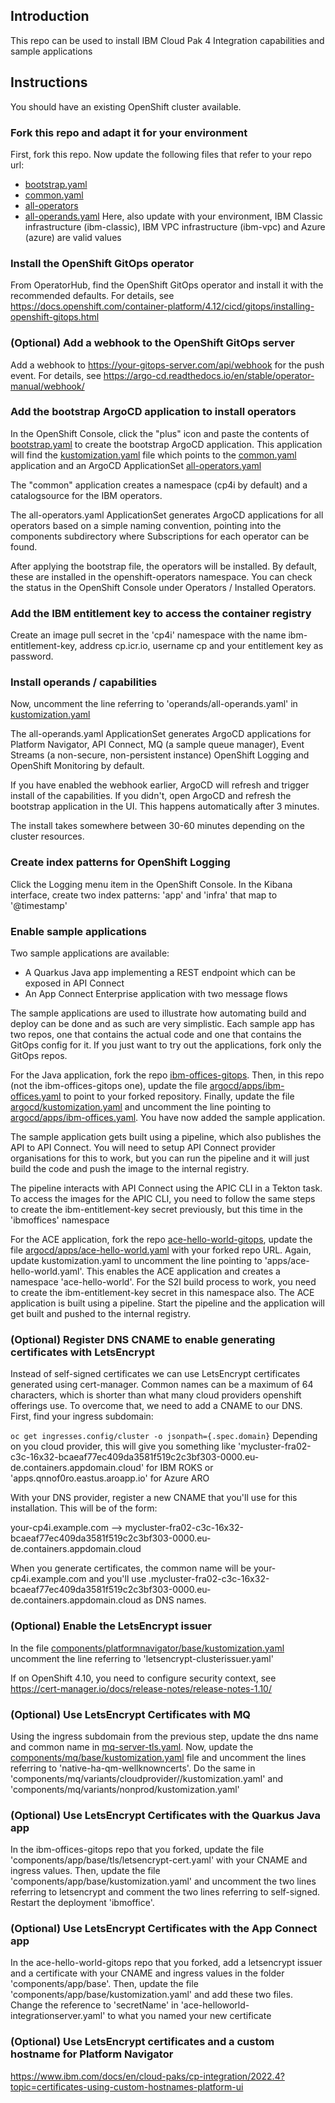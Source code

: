 ## Introduction
This repo can be used to install IBM Cloud Pak 4 Integration capabilities and sample applications

## Instructions

You should have an existing OpenShift cluster available. 

### Fork this repo and adapt it for your environment

First, fork this repo. Now update the following files that refer to your repo url: 

* [bootstrap.yaml](./argocd/bootstrap.yaml) 
* [common.yaml](argocd/common.yaml)
* [all-operators](argocd/operators/all-operators.yaml)
* [all-operands.yaml](argocd/operands/all-operands.yaml) Here, also update with your environment, IBM Classic infrastructure (ibm-classic), IBM VPC infrastructure (ibm-vpc) and Azure (azure) are valid values

### Install the OpenShift GitOps operator

From OperatorHub, find the OpenShift GitOps operator and install it with the recommended defaults. For details, see https://docs.openshift.com/container-platform/4.12/cicd/gitops/installing-openshift-gitops.html

### (Optional) Add a webhook to the OpenShift GitOps server

Add a webhook to https://your-gitops-server.com/api/webhook for the push event. For details, see https://argo-cd.readthedocs.io/en/stable/operator-manual/webhook/

### Add the bootstrap ArgoCD application to install operators

In the OpenShift Console, click the "plus" icon and paste the contents of [bootstrap.yaml](./argocd/bootstrap.yaml) to create the bootstrap ArgoCD application. This application will find the [kustomization.yaml](./argocd/kustomization.yaml) file which points to the [common.yaml](./argocd/common.yaml)  application and an ArgoCD ApplicationSet [all-operators.yaml](./argocd/operators/all-operators.yaml)

The "common" application creates a namespace (cp4i by default) and a catalogsource for the IBM operators. 

The all-operators.yaml ApplicationSet generates ArgoCD applications for all operators based on a simple naming convention, pointing into the components subdirectory where Subscriptions for each operator can be found.

After applying the bootstrap file, the operators will be installed. By default, these are installed in the openshift-operators namespace. You can check the status in the OpenShift Console under Operators / Installed Operators.

### Add the IBM entitlement key to access the container registry

Create an image pull secret in the 'cp4i' namespace with the name ibm-entitlement-key, address cp.icr.io, username cp and your entitlement key as password.

### Install operands / capabilities

Now, uncomment the line referring to 'operands/all-operands.yaml' in [kustomization.yaml](./argocd/kustomization.yaml)

The all-operands.yaml ApplicationSet generates ArgoCD applications for Platform Navigator, API Connect, MQ (a sample queue manager), Event Streams (a non-secure, non-persistent instance) OpenShift Logging and OpenShift Monitoring by default. 

If you have enabled the webhook earlier, ArgoCD will refresh and trigger install of the capabilities. If you didn't, open ArgoCD and refresh the bootstrap application in the UI. This happens automatically after 3 minutes. 

The install takes somewhere between 30-60 minutes depending on the cluster resources. 

### Create index patterns for OpenShift Logging

Click the Logging menu item in the OpenShift Console. In the Kibana interface, create two index patterns: 'app' and 'infra' that map to '@timestamp'

### Enable sample applications

Two sample applications are available: 

* A Quarkus Java app implementing a REST endpoint which can be exposed in API Connect
* An App Connect Enterprise application with two message flows

The sample applications are used to illustrate how automating build and deploy can be done and as such are very simplistic. Each sample app has two repos, one that contains the actual code and one that contains the GitOps config for it. If you just want to try out the applications, fork only the GitOps repos.

For the Java application, fork the repo [ibm-offices-gitops](https://github.com/Nordic-MVP-GitOps-Repos/ibm-offices-gitops). Then, in this repo (not the ibm-offices-gitops one), update the file [argocd/apps/ibm-offices.yaml](argocd/apps/ibm-offices.yaml) to point to your forked repository. Finally, update the file [argocd/kustomization.yaml](argocd/kustomization.yaml) and uncomment the line pointing to [argocd/apps/ibm-offices.yaml](argocd/apps/ibm-offices.yaml). You have now added the sample application.

The sample application gets built using a pipeline, which also publishes the API to API Connect. You will need to setup API Connect provider organisations for this to work, but you can run the pipeline and it will just build the code and push the image to the internal registry.

The pipeline interacts with API Connect using the APIC CLI in a Tekton task. To access the images for the APIC CLI, you need to follow the same steps to create the ibm-entitlement-key secret previously, but this time in the 'ibmoffices' namespace

For the ACE application, fork the repo [ace-hello-world-gitops](https://github.com/Nordic-MVP-GitOps-Repos/ace-hello-world-gitops), update the file [argocd/apps/ace-hello-world.yaml](argocd/apps/ace-hello-world.yaml) with your forked repo URL. Again, update kustomization.yaml to uncomment the line pointing to 'apps/ace-hello-world.yaml'. This enables the ACE application and creates a namespace 'ace-hello-world'. For the S2I build process to work, you need to create the ibm-entitlement-key secret in this namespace also. The ACE application is built using a pipeline. Start the pipeline and the application will get built and pushed to the internal registry.

### (Optional) Register DNS CNAME to enable generating certificates with LetsEncrypt

Instead of self-signed certificates we can use LetsEncrypt certificates generated using cert-manager. Common names can be a maximum of 64 characters, which is shorter than what many cloud providers openshift offerings use. To overcome that, we need to add a CNAME to our DNS. First, find your ingress subdomain:

`oc get ingresses.config/cluster -o jsonpath={.spec.domain}`
Depending on you cloud provider, this will give you something like 'mycluster-fra02-c3c-16x32-bcaeaf77ec409da3581f519c2c3bf303-0000.eu-de.containers.appdomain.cloud' for IBM ROKS or 
'apps.qnnof0ro.eastus.aroapp.io' for Azure ARO

With your DNS provider, register a new CNAME that you'll use for this installation. This will be of the form: 

your-cp4i.example.com --> mycluster-fra02-c3c-16x32-bcaeaf77ec409da3581f519c2c3bf303-0000.eu-de.containers.appdomain.cloud

When you generate certificates, the common name will be your-cp4i.example.com and you'll use <something>.mycluster-fra02-c3c-16x32-bcaeaf77ec409da3581f519c2c3bf303-0000.eu-de.containers.appdomain.cloud as DNS names.

### (Optional) Enable the LetsEncrypt issuer

In the file [components/platformnavigator/base/kustomization.yaml](components/platformnavigator/base/kustomization.yaml) uncomment the line referring to 'letsencrypt-clusterissuer.yaml'

If on OpenShift 4.10, you need to configure security context, see https://cert-manager.io/docs/release-notes/release-notes-1.10/

### (Optional) Use LetsEncrypt Certificates with MQ

Using the ingress subdomain from the previous step, update the dns name and common name in [mq-server-tls.yaml](components/mq/base/native-ha-qm-wellknowncerts/tls/mq-server-certificate.yaml). Now, update the [components/mq/base/kustomization.yaml](components/mq/base/kustomization.yaml) file and uncomment the lines referring to 'native-ha-qm-wellknowncerts'. Do the same in 'components/mq/variants/cloudprovider/<cloudprovider>/kustomization.yaml' and 'components/mq/variants/nonprod/kustomization.yaml'

### (Optional) Use LetsEncrypt Certificates with the Quarkus Java app

In the ibm-offices-gitops repo that you forked, update the file 'components/app/base/tls/letsencrypt-cert.yaml' with your CNAME and ingress values. Then, update the file 'components/app/base/kustomization.yaml' and uncomment the two lines referring to letsencrypt and comment the two lines referring to self-signed. Restart the deployment 'ibmoffice'. 

### (Optional) Use LetsEncrypt Certificates with the App Connect app

In the ace-hello-world-gitops repo that you forked, add a letsencrypt issuer and a certificate with your CNAME and ingress values in the folder 'components/app/base'. Then, update the file 'components/app/base/kustomization.yaml' and add these two files. Change the reference to 'secretName' in 'ace-helloworld-integrationserver.yaml' to what you named your new certificate

### (Optional) Use LetsEncrypt certificates and a custom hostname for Platform Navigator

https://www.ibm.com/docs/en/cloud-paks/cp-integration/2022.4?topic=certificates-using-custom-hostnames-platform-ui
